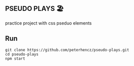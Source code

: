 ## PSEUDO PLAYS 🏖️

practice project with css pseduo elements

## Run

```
git clone https://github.com/peterhencz/pseudo-plays.git
cd pseudo-plays
npm start
```
